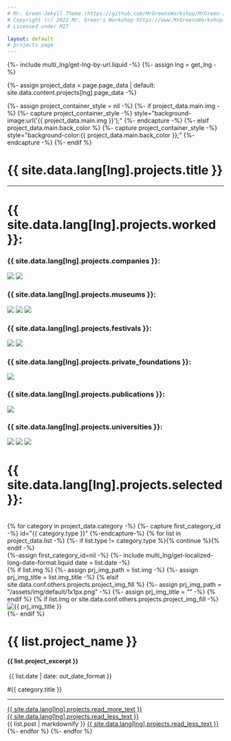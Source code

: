 ```yaml
---
# Mr. Green Jekyll Theme (https://github.com/MrGreensWorkshop/MrGreen-JekyllTheme)
# Copyright (c) 2022 Mr. Green's Workshop https://www.MrGreensWorkshop.com
# Licensed under MIT

layout: default
# projects page
---
```


{%- include multi_lng/get-lng-by-url.liquid -%}
{%- assign lng = get_lng -%}

{%- assign project_data = page.page_data | default: site.data.content.projects[lng].page_data -%}

{%- assign project_container_style = nil -%}
{%- if project_data.main.img -%}
{%- capture project_container_style -%} style="background-image:url('{{ project_data.main.img }}');" {%- endcapture -%}
{%- elsif project_data.main.back_color %}
{%- capture project_container_style -%} style="background-color:{{ project_data.main.back_color }};" {%- endcapture -%}
{%- endif %}

<div class="containertitle">
  <h1 id="titleAux">{{ site.data.lang[lng].projects.title }}</h1>
</div>
  <hr>
  <h1 id="title2">{{ site.data.lang[lng].projects.worked }}:</h1>
<div class="projectsFormat">
<div class="companiesProjectsContainer">
    <div class="boxCompaniesPR">
    <h3 id="companiesTitle">{{ site.data.lang[lng].projects.companies }}:</h3>
      <div class="projectsImagesContainer">
        <img id="marginTOP"  class="projectsImageWide" src="/assets/img/logos/lord logo.png">
        <img id="acciona" class="projectsImageWide" src="/assets/img/logos/accionacultura.png">
      </div>
    </div>
    <div class="boxCompaniesPR">
    <h3 id="musTitle">{{ site.data.lang[lng].projects.museums }}: </h3>
      <div class="projectsImagesContainerAux">
        <img class="projectsImageNarrow" id="riseRosaRage" src="/assets/img/logos/rise_rosa_rage.png">
        <img class="projectsImageNarrow" src="/assets/img/logos/ithra.png">
        <img class="projectsImageNarrow" src="/assets/img/logos/National.png">
      </div>
    </div>
  <div class="companiesProjectsContainer">
    <div class="boxCompaniesPR">
    <h3 id="festivalsTitle">{{ site.data.lang[lng].projects.festivals }}: </h3>
      <div class="projectsImagesContainer">
        <img id="marginTOP" class="projectsImageWide" src="/assets/img/logos/Cibra.png">
        <img class="projectsImageNarrow" src="/assets/img/logos/rosa-lago.jpg">
      </div>
    </div>
    <div class="boxCompaniesPR2">
    <h3 id="privateTitle">{{ site.data.lang[lng].projects.private_foundations }}: </h3>
      <div class="projectsImagesContainer">
        <img id="marginTOP" class="projectsImageWide" src="/assets/img/logos/mainel.png">
      </div>
    </div>
    <div class="boxCompaniesPR2">
    <h3 id="publicationsTitle">{{ site.data.lang[lng].projects.publications }}: </h3>
      <div class="projectsImagesContainer">
        <img class="projectsImageWide" src="/assets/img/logos/NuartJournal-logo-2021-stacked.png">
      </div>
    </div>
    <div class="boxCompaniesPR3">
     <h3 id="unvTitle">{{ site.data.lang[lng].projects.universities }}:</h3>
      <div class="projectsImagesContainer">
        <img id="barreira" class="projectsImageWide" src="/assets/img/logos/barreira.png">
        <img class="projectsImageNarrow" id="unv" src="/assets/img/logos/Cambridge.png">
        <img class="projectsImageNarrow" id="unv" src="/assets/img/logos/UCL-Logo.jpg">
      </div>
    </div>

</div>
</div>
</div>
  <h1 id="title2">{{ site.data.lang[lng].projects.selected }}:</h1>
  <br>
{% for category in project_data.category -%}
  {%- capture first_category_id -%} id="{{ category.type }}" {%-endcapture-%}
  {% for list in project_data.list -%}
    {%- if list.type != category.type %}{% continue %}{% endif -%}
    <div class="multipurpose-container project-container" {{ first_category_id }}>
      {%-assign first_category_id=nil -%}
      {%- include multi_lng/get-localized-long-date-format.liquid date = list.date -%}
      <div class="row">
        {% if list.img %}
          {%- assign prj_img_path = list.img -%}
          {%- assign prj_img_title = list.img_title -%}
        {% elsif site.data.conf.others.projects.project_img_fill %}
          {%- assign prj_img_path = "/assets/img/default/1x1px.png" -%}
          {%- assign prj_img_title = "" -%}
        {% endif %}
        {% if list.img or site.data.conf.others.projects.project_img_fill -%}
        <div class="col-md-3 project-img">
          <img src="{{ prj_img_path }}" alt="{{ prj_img_title }}">
        </div>
        {%- endif %}
        <div class="col-md-9 project-header">
          <h1>{{ list.project_name }}</h1><h4>{{ list.project_excerpt }}</h4>
          <div class="meta-container">
            <p class="date"><i class="fa fa-calendar fa-fw" aria-hidden="true"></i>&nbsp;{{ list.date | date: out_date_format }}</p>
            <p class="category">#{{ category.title }}</p>
          </div>
          <hr>
          <a href="javascript:void(0);" class="read-more-less">
            <div class="read-more"><i class="fa fa-angle-double-down fa-fw" aria-hidden="true"></i>{{ site.data.lang[lng].projects.read_more_text }}</div>
            <div class="read-less"><i class="fa fa-angle-double-up fa-fw" aria-hidden="true"></i>{{ site.data.lang[lng].projects.read_less_text }}</div>
          </a>
        </div>
      </div>
      <div class="row">
        <div class="markdown-style">
          {{ list.post | markdownify }}
          <a href="javascript:void(0);" class="read-more-less">
            <i class="fa fa-angle-double-up fa-fw" aria-hidden="true"></i>{{ site.data.lang[lng].projects.read_less_text }}
          </a>
        </div>
      </div>
    </div>
  {%- endfor %}
{%- endfor %}

